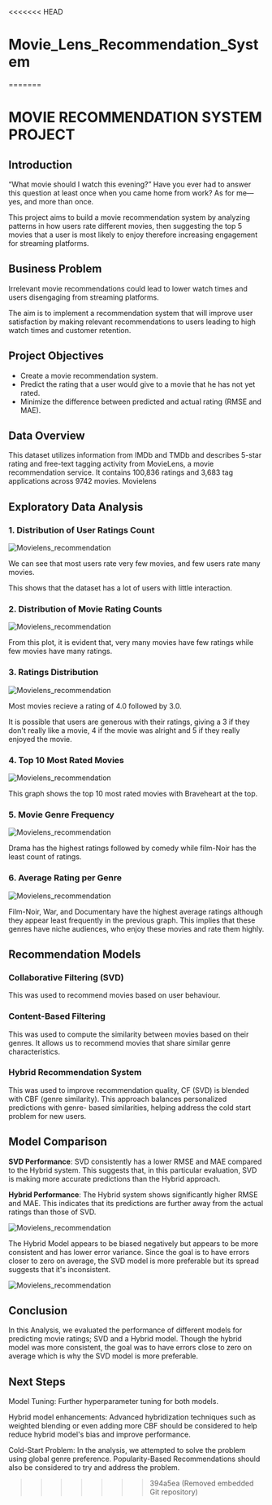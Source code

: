 <<<<<<< HEAD
# Movie_Lens_Recommendation_System
=======
# MOVIE RECOMMENDATION SYSTEM PROJECT

## Introduction

“What movie should I watch this evening?”
Have you ever had to answer this question at least once when you came home from work? As for me—yes, and more than once.

This project aims to build a movie recommendation system by analyzing patterns in how users rate different movies, then suggesting the top 5 movies that a user is most likely to enjoy therefore increasing engagement for streaming platforms.

## Business Problem
Irrelevant movie recommendations could lead to lower watch times and users disengaging from streaming platforms.

The aim is to implement a recommendation system that will improve user satisfaction by making relevant recommendations to users leading to high watch times and customer retention.

## Project Objectives
* Create a movie recommendation system.
* Predict the rating that a user would give to a movie that he has not yet rated.
* Minimize the difference between predicted and actual rating (RMSE and MAE).

## Data Overview
This dataset utilizes information from IMDb and TMDb and describes 5-star rating and free-text tagging activity from MovieLens, a movie recommendation service. It contains 100,836 ratings and 3,683 tag applications across 9742 movies.
Movielens

## Exploratory Data Analysis

### 1. Distribution of User Ratings Count

![Movielens_recommendation](Images/Distribution_of_User_Ratings_Count.PNG)

We can see that most users rate very few movies, and few users rate many movies.

This shows that the dataset has a lot of users with little interaction.

### 2. Distribution of Movie Rating Counts

![Movielens_recommendation](Images/Distribution_of_Movie_Rating_Counts.PNG)

From this plot, it is evident that, very many movies have few ratings while few movies have many ratings.

### 3. Ratings Distribution

![Movielens_recommendation](Images/Ratings_Distribution.PNG)

Most movies recieve a rating of 4.0 followed by 3.0. 

It is possible that users are generous with their ratings, giving a 3 if they don't really like a movie, 4 if the movie was alright and 5 if they really enjoyed the movie.

### 4. Top 10 Most Rated Movies

![Movielens_recommendation](Images/Top_10_Most_Rated_Movies.PNG)

This graph shows the top 10 most rated movies with Braveheart at the top.

### 5. Movie Genre Frequency

![Movielens_recommendation](Images/movie_genre_frequency.PNG)

Drama has the highest ratings followed by comedy while film-Noir has the least count of ratings.

### 6. Average Rating per Genre

![Movielens_recommendation](Images/Average_Rating_per_Genre.PNG)

Film-Noir, War, and Documentary have the highest average ratings although they appear least frequently in the previous graph.
This implies that these genres have niche audiences, who enjoy these movies and rate them highly.


## Recommendation Models

### Collaborative Filtering (SVD)

This was used to recommend movies based on user behaviour.

### Content-Based Filtering
This was used to compute the similarity between movies based on their genres. It allows us to recommend movies that share similar genre characteristics.

### Hybrid Recommendation System
This was used to improve recommendation quality, CF (SVD) is blended with CBF (genre similarity). 
This approach balances personalized predictions with genre- based similarities, helping address the cold start problem for new users.

## Model Comparison

**SVD Performance**: SVD consistently has a lower RMSE and MAE compared to the Hybrid system. This suggests that, in this particular evaluation, SVD is making more accurate predictions than the Hybrid approach.

**Hybrid Performance**: The Hybrid system shows significantly higher RMSE and MAE. This indicates that its predictions are further away from the actual ratings than those of SVD.

![Movielens_recommendation](Images/RMSE_and_MAE_Comparison.PNG)


The Hybrid Model appears to be biased negatively but appears to be more consistent and has lower error variance. Since the goal is to have errors closer to zero on average, the SVD model is more preferable but its spread suggests that it's inconsistent.

![Movielens_recommendation](Images/Error_Distribution_of_SVD_and_Hybrid.PNG)


## Conclusion

In this Analysis, we evaluated the performance of different models for predicting movie ratings; SVD and a Hybrid model. Though the hybrid model was more consistent, the goal was to have errors close to zero on average which is why the SVD model is more preferable.

## Next Steps
Model Tuning: Further hyperparameter tuning for both models.

Hybrid model enhancements: Advanced hybridization techniques such as weighted blending or even adding more CBF should be considered to help reduce hybrid model's bias and improve performance.

Cold-Start Problem: In the analysis, we attempted to solve the problem using global genre preference. Popularity-Based Recommendations should also be considered to try and address the problem.
>>>>>>> 394a5ea (Removed embedded Git repository)
